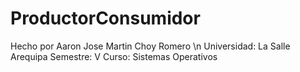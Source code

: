 # ProductorConsumidor

Hecho por Aaron Jose Martin Choy Romero \n
Universidad: La Salle Arequipa
Semestre: V
Curso: Sistemas Operativos
